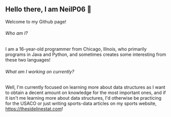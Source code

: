## Hello there, I am NeilP06 👋
Welcome to my Github page!

###### Who am I? 
I am a 16-year-old programmer from Chicago, Illnois, who primarily programs in Java and Python, and sometimes creates some interesting from these two languages! 

###### What am I working on currently?
Well, I'm currently focused on learning more about data structures as I want to obtain a decent amount on knowledge for the most important ones, and if it isn't me learning more about data structures, I'd otherwise be practicing for the USACO or just writing sports-data articles on my sports website, https://thesidelinestat.com!
